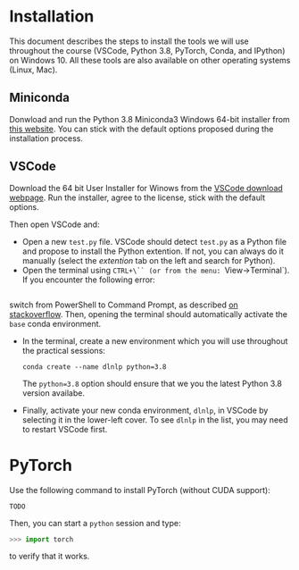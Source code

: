 # Installation

This document describes the steps to install the tools we will use throughout
the course (VSCode, Python 3.8, PyTorch, Conda, and IPython) on Windows 10.
All these tools are also available on other operating systems (Linux, Mac).

<!---
* [Visual Studio Code (VSCode)][VSCode] is the suggested code editor for this
  course
* [Conda][conda] is a package manager for Python.
-->


## Miniconda

Donwload and run the Python 3.8 Miniconda3 Windows 64-bit installer from [this
website](miniconda-windows-installers).  You can stick with the default options
proposed during the installation process.

## VSCode

Download the 64 bit User Installer for Winows from the [VSCode download
webpage][VSCode-downloads].  Run the installer, agree to the license, stick
with the default options.

Then open VSCode and:
* Open a new `test.py` file.  VSCode should detect `test.py` as a
  Python file and propose to install the Python extention.  If not, you can
  always do it manually (select the *extention* tab on the left and
  search for Python).
* Open the terminal using `CTRL+\`` (or from the menu: `View-\>Terminal`).
  If you encounter the following error:
```
```
  switch from PowerShell to Command Prompt, as described [on
  stackoverflow](https://stackoverflow.com/questions/54828713/working-with-anaconda-in-visual-studio-code).
  Then, opening the terminal should automatically activate the `base`
  conda environment.
* In the terminal, create a new environment which you will use throughout the
  practical sessions:

      conda create --name dlnlp python=3.8

  The `python=3.8` option should ensure that we you the latest Python 3.8
  version availabe.
* Finally, activate your new conda environment, `dlnlp`, in VSCode by selecting
  it in the lower-left cover.  To see `dlnlp` in the list, you may need to
  restart VSCode first.
  

# PyTorch

Use the following command to install PyTorch (without CUDA support):

    TODO

Then, you can start a `python` session and type:
```python
>>> import torch
```
to verify that it works.



[VSCode]: https://code.visualstudio.com/
[VSCode-downloads]: https://code.visualstudio.com/Download
[miniconda-windows-installers]: https://docs.conda.io/en/latest/miniconda.html#windows-installers
